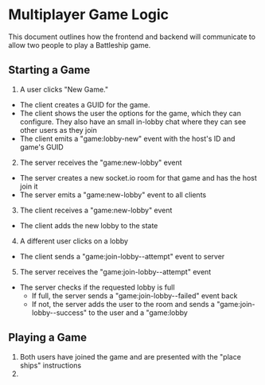 # Multiplayer Game Logic

This document outlines how the frontend and backend will communicate to allow two people to play a Battleship game.

## Starting a Game

1. A user clicks "New Game."
  - The client creates a GUID for the game.
  - The client shows the user the options for the game, which they can configure. They also have an small in-lobby chat where they can see other users as they join
  - The client emits a "game:lobby-new" event with the host's ID and game's GUID
2. The server receives the "game:new-lobby" event
  - The server creates a new socket.io room for that game and has the host join it
  - The server emits a "game:new-lobby" event to all clients
3. The client receives a "game:new-lobby" event
  - The client adds the new lobby to the state
4. A different user clicks on a lobby
  - The client sends a "game:join-lobby--attempt" event to server
5. The server receives the "game:join-lobby--attempt" event
  - The server checks if the requested lobby is full
    - If full, the server sends a "game:join-lobby--failed" event back
    - If not, the server adds the user to the room and sends a "game:join-lobby--success" to the user and a "game:lobby


## Playing a Game
1. Both users have joined the game and are presented with the "place ships" instructions
2. 
